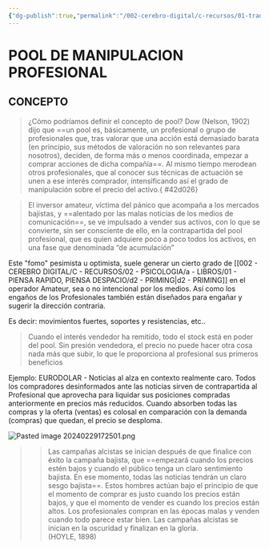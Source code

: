 ```yaml
---
{"dg-publish":true,"permalink":"/002-cerebro-digital/c-recursos/01-trading/a-libros/02-el-metodo-wyckoff/c-pool-de-manipulacion-profesional/"}
---
```


# POOL DE MANIPULACION PROFESIONAL

## CONCEPTO
>¿Cómo podríamos definir el concepto de pool? Dow (Nelson, 1902) dijo que ==un pool es, básicamente, un profesional o grupo de profesionales que, tras valorar que una acción está demasiado barata (en principio, sus métodos de valoración no son relevantes para nosotros), deciden, de forma más o menos coordinada, empezar a comprar acciones de dicha compañía==. Al mismo tiempo merodean otros profesionales, que al conocer sus técnicas de actuación se unen a ese interés comprador, intensificando así el grado de manipulación sobre el precio del activo.{ #42d026}


>El inversor amateur, víctima del pánico que acompaña a los mercados bajistas, y ==alentado por las malas noticias de los medios de comunicación==, se ve impulsado a vender sus activos, con lo que se convierte, sin ser consciente de ello, en la contrapartida del pool profesional, que es quien adquiere poco a poco todos los activos, en una fase que denominada “de acumulación”

Este "fomo" pesimista u optimista, suele generar un cierto grado de [[002 - CEREBRO DIGITAL/C - RECURSOS/02 - PSICOLOGIA/a - LIBROS/01 - PIENSA RAPIDO, PIENSA DESPACIO/d2 - PRIMING\|d2 - PRIMING]] en el operador Amateur, sea o no intencional por los medios. Así como los engaños de los Profesionales también están diseñados para engañar y sugerir la dirección contraria.

Es decir: movimientos fuertes, soportes y resistencias, etc..

>Cuando el interés vendedor ha remitido, todo el stock está en poder del pool. Sin presión vendedora, el precio no puede hacer otra cosa nada más que subir, lo que le proporciona al profesional sus primeros beneficios

Ejemplo:
EURODOLAR - Noticias al alza en contexto realmente caro. Todos los compradores desinformados ante las noticias sirven de contrapartida al Profesional que aprovecha para liquidar sus posiciones compradas anteriormente en precios más reducidos. Cuando absorben todas las compras y la oferta (ventas) es colosal en comparación con la demanda (compras) que quedan, el precio se desploma.

![Pasted image 20240229172501.png](/img/user/img/user/900%20-%20ANEXO/Pasted%20image%2020240229172501.png)

>>  Las campañas alcistas se inician después de que finalice con éxito la campaña bajista, que ==empezará cuando los precios estén bajos y cuando el público tenga un claro sentimiento bajista. En ese momento, todas las noticias tendrán un claro sesgo bajista==. 
>>Estos hombres actúan bajo el principio de que el momento de comprar es justo cuando los precios están bajos, y que el momento de vender es cuando los precios están altos. Los profesionales compran en las épocas malas y venden cuando todo parece estar bien. Las campañas alcistas se inician en la oscuridad y finalizan en la gloria.  
(HOYLE, 1898)

